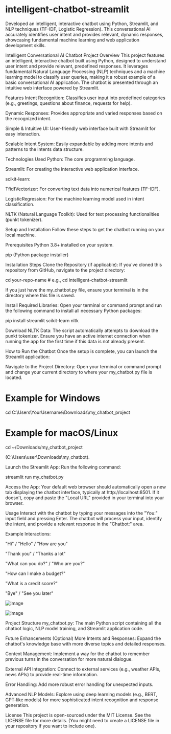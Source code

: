# intelligent-chatbot-streamlit
Developed an intelligent, interactive chatbot using Python, Streamlit, and NLP techniques (TF-IDF, Logistic Regression). This conversational AI accurately identifies user intent and provides relevant, dynamic responses, showcasing fundamental machine learning and web application development skills.


Intelligent Conversational AI Chatbot
Project Overview
This project features an intelligent, interactive chatbot built using Python, designed to understand user intent and provide relevant, predefined responses. It leverages fundamental Natural Language Processing (NLP) techniques and a machine learning model to classify user queries, making it a robust example of a basic conversational AI application. The chatbot is presented through an intuitive web interface powered by Streamlit.

Features
Intent Recognition: Classifies user input into predefined categories (e.g., greetings, questions about finance, requests for help).

Dynamic Responses: Provides appropriate and varied responses based on the recognized intent.

Simple & Intuitive UI: User-friendly web interface built with Streamlit for easy interaction.

Scalable Intent System: Easily expandable by adding more intents and patterns to the intents data structure.

Technologies Used
Python: The core programming language.

Streamlit: For creating the interactive web application interface.

scikit-learn:

TfidfVectorizer: For converting text data into numerical features (TF-IDF).

LogisticRegression: For the machine learning model used in intent classification.

NLTK (Natural Language Toolkit): Used for text processing functionalities (punkt tokenizer).

Setup and Installation
Follow these steps to get the chatbot running on your local machine.

Prerequisites
Python 3.8+ installed on your system.

pip (Python package installer)

Installation Steps
Clone the Repository (if applicable):
If you've cloned this repository from GitHub, navigate to the project directory:

cd your-repo-name # e.g., cd intelligent-chatbot-streamlit

If you just have the my_chatbot.py file, ensure your terminal is in the directory where this file is saved.

Install Required Libraries:
Open your terminal or command prompt and run the following command to install all necessary Python packages:

pip install streamlit scikit-learn nltk

Download NLTK Data:
The script automatically attempts to download the punkt tokenizer. Ensure you have an active internet connection when running the app for the first time if this data is not already present.

How to Run the Chatbot
Once the setup is complete, you can launch the Streamlit application:

Navigate to the Project Directory:
Open your terminal or command prompt and change your current directory to where your my_chatbot.py file is located.

# Example for Windows
cd C:\Users\YourUsername\Downloads\my_chatbot_project
# Example for macOS/Linux
cd ~/Downloads/my_chatbot_project

(C:\Users\user\Downloads\my_chatbot).

Launch the Streamlit App:
Run the following command:

streamlit run my_chatbot.py

Access the App:
Your default web browser should automatically open a new tab displaying the chatbot interface, typically at http://localhost:8501. If it doesn't, copy and paste the "Local URL" provided in your terminal into your browser.

Usage
Interact with the chatbot by typing your messages into the "You:" input field and pressing Enter. The chatbot will process your input, identify the intent, and provide a relevant response in the "Chatbot:" area.

Example Interactions:

"Hi" / "Hello" / "How are you"

"Thank you" / "Thanks a lot"

"What can you do?" / "Who are you?"

"How can I make a budget?"

"What is a credit score?"

"Bye" / "See you later"

![image](https://github.com/user-attachments/assets/91fe2d75-036d-4900-a909-f25453327f23)

![image](https://github.com/user-attachments/assets/847c5086-f3b7-42fc-b354-8b62e74ec86a)



Project Structure
my_chatbot.py: The main Python script containing all the chatbot logic, NLP model training, and Streamlit application code.

Future Enhancements (Optional)
More Intents and Responses: Expand the chatbot's knowledge base with more diverse topics and detailed responses.

Context Management: Implement a way for the chatbot to remember previous turns in the conversation for more natural dialogue.

External API Integration: Connect to external services (e.g., weather APIs, news APIs) to provide real-time information.

Error Handling: Add more robust error handling for unexpected inputs.

Advanced NLP Models: Explore using deep learning models (e.g., BERT, GPT-like models) for more sophisticated intent recognition and response generation.

License
This project is open-sourced under the MIT License. See the LICENSE file for more details. (You might need to create a LICENSE file in your repository if you want to include one).









